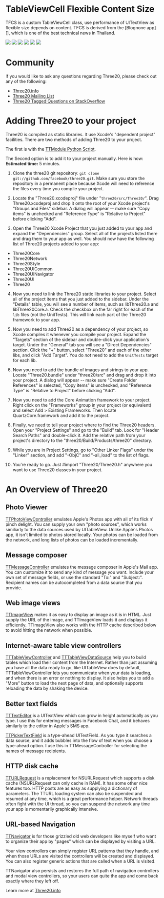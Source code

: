 TableViewCell Flexible Content Size
=======

TFCS is a custom TableViewCell class, use performance of UITextView as flexible size depends on content. TFCS is derived from the
[Blognone app][], which is one of the best technical news in Thailand.

[![](http://farm6.static.flickr.com/5141/5588342334_0ef1101486_m.jpg)](http://farm6.static.flickr.com/5141/5588342334_0ef1101486_m.jpg)
[![](http://farm4.static.flickr.com/3432/3378117315_846547cfba_m.jpg)](http://farm4.static.flickr.com/3432/3378117315_3bf905bdb6_o.jpg) 
[![](http://farm4.static.flickr.com/3462/3378171111_ec1208541d_m.jpg)](http://farm4.static.flickr.com/3462/3378171111_666173111d_o.jpg)
[![](http://farm4.static.flickr.com/3646/3378998444_d0534d337f_m.jpg)](http://farm4.static.flickr.com/3646/3378998444_8d3b1eeef8_o.jpg)
[![](http://farm4.static.flickr.com/3552/3378940896_7b23cca98e_m.jpg)](http://farm4.static.flickr.com/3552/3378940896_8ccb5ea1c8_o.jpg)
[![](http://farm4.static.flickr.com/3382/3425636810_483f1b65a6_m.jpg)](http://farm4.static.flickr.com/3382/3425636810_b0a578bb22_o.jpg)

Community
=========

If you would like to ask any questions regarding Three20, please check out any of the following:

* [Three20.info][]
* [Three20 Mailing List][]
* [Three20 Tagged Questions on StackOverflow][]

Adding Three20 to your project
==============================

Three20 is compiled as static libraries. It use Xcode's "dependent project" facilities.
There are two methods of adding Three20 to your project.

The first is with the [TTModule Python Script][].

The Second option is to add it to your project manually.  Here is how:  
**Estimated time:** 5 minutes.

1. Clone the three20 git repository: `git clone git://github.com/facebook/three20.git`.  Make sure 
you store the repository in a permanent place because Xcode will need to reference the files
every time you compile your project.

2. Locate the "Three20.xcodeproj" file under "`three20/src/Three20/`". Drag Three20.xcodeproj and
drop it onto the root of your Xcode project's "Groups and Files"  sidebar.  A dialog will
appear -- make sure "Copy items" is unchecked and "Reference Type" is "Relative to Project"
before clicking "Add".    

3. Open the Three20 Xcode Project that you just added to your app and expand the "Dependencies"
group. Select all of the projects listed there and drag them to your app as well. You should
now have the following list of Three20 projects added to your app:
* Three20Core
* Three20Network
* Three20Style
* Three20UICommon
* Three20UINavigator
* Three20UI
* Three20

4. Now you need to link the Three20 static libraries to your project.  Select all of the
project items that you just added to the sidebar.  Under the "Details" table, you will see
a number of items, such as libThree20.a and libThree20Core.a.  Check the checkbox on the
far right for each of the `lib` files (not the UnitTests). This will link each part of the
Three20 framework to your app.

5. Now you need to add Three20 as a dependency of your project, so Xcode compiles it whenever
you compile your project.  Expand the "Targets" section of the sidebar and double-click your
application's target.  Under the "General" tab you will see a "Direct Dependencies" section. 
Click the "+" button, select "Three20" and each of the other libs, and click "Add Target".
You do *not* need to add the `UnitTests` target for each lib.

6. Now you need to add the bundle of images and strings to your app.  Locate "Three20.bundle" under
"three20/src" and drag and drop it into your project.  A dialog will appear -- make sure 
"Create Folder References" is selected,  "Copy items" is unchecked, and "Reference Type" is 
"Relative to Project" before clicking "Add".

7. Now you need to add the Core Animation framework to your project.  Right click on the
"Frameworks" group in your project (or equivalent) and select Add > Existing Frameworks. 
Then locate QuartzCore.framework and add it to the project.

8. Finally, we need to tell your project where to find the Three20 headers.  Open your
"Project Settings" and go to the "Build" tab. Look for "Header Search Paths" and double-click
it.  Add the relative path from your project's directory to the
"three20/Build/Products/three20" directory.

9. While you are in Project Settings, go to "Other Linker Flags" under the "Linker" section, and
add "-ObjC" and "-all_load" to the list of flags.

10. You're ready to go.  Just #import "Three20/Three20.h" anywhere you want to use Three20 classes
in your project.

An Overview of Three20
======================

Photo Viewer
------------

[TTPhotoViewController][] emulates Apple's Photos app with all of its flick n' pinch delight.
You can supply your own "photo sources", which works similiarly to the data sources used by
UITableView.  Unlike Apple's Photos app, it isn't limited to photos stored locally.  Your
photos can be loaded from the network, and long lists of photos can be loaded incrementally.

Message composer
----------------

[TTMessageController][] emulates the message composer in Apple's Mail app.  You can customize it
to send any kind of message you want. Include your own set of message fields, or use the
standard "To:" and "Subject:".  Recipient names can be autocompleted from a data source that
you provide.

Web image views
-----------------------

[TTImageView][] makes it as easy to display an image as it is in HTML.  Just supply the URL
of the image, and TTImageView loads it and displays it efficiently.  TTImageView also works
with the HTTP cache described below to avoid hitting the network when possible.

Internet-aware table view controllers
---------------------------------------

[TTTableViewController][] and [TTTableViewDataSource][] help you to build tables which load
their content from the Internet.  Rather than just assuming you have all the data ready to go,
like UITableView does by default, TTTableViewController lets you communicate when your data is
loading, and when there is an error or nothing to display.  It also helps you to add a "More"
button to load the next page of data, and optionally supports reloading the data by shaking the
device.

Better text fields
------------------

[TTTextEditor][] is a UITextView which can grow in height automatically as you type.  I use
this for entering messages in Facebook Chat, and it behaves similarly to the editor in Apple's
SMS app.

[TTPickerTextField][] is a type-ahead UITextField.  As you type it searches a data source, and
it adds bubbles into the flow of text when you choose a type-ahead option.  I use this in
TTMessageController for selecting the names of message recipients.

HTTP disk cache
--------------

[TTURLRequest][] is a replacement for NSURLRequest which supports a disk cache (NSURLRequest
can only cache in RAM).  It has some other nice features too.  HTTP posts are as easy as
supplying a dictionary of parameters.  The TTURL loading system can also be suspended and
resumed at any time, which is a great performance helper.  Network threads often fight with
the UI thread, so you can suspend the network any time your app is momentarily graphically
intensive.

URL-based Navigation
--------------------

[TTNavigator][] is for those grizzled old web developers like myself who want to
organize their app by "pages" which can be displayed by visiting a URL.

Your view controllers can simply register URL patterns that they handle, and when those URLs
are visited the controllers will be created and displayed.  You can also register generic
actions that are called when a URL is visited.

TTNavigator also persists and restores the full path of navigation controllers and modal
view controllers, so your users can quite the app and come back exactly where they left off.

Learn more at [Three20.info][]

[Facebook iPhone app]: http://phobos.apple.com/WebObjects/MZStore.woa/wa/viewSoftware?id=284882215&mt=8
[Three20.info]: http://Three20.info
[Three20 Mailing List]: http://groups.google.com/group/three20/
[Three20 Tagged Questions on StackOverflow]: http://stackoverflow.com/questions/tagged/three20
[TTPhotoViewController]: http://github.com/facebook/three20/blob/master/src/Three20UI/Headers/TTPhotoViewController.h
[TTMessageController]: http://github.com/facebook/three20/blob/master/src/Three20UI/Headers/TTMessageController.h
[TTImageView]: http://github.com/facebook/three20/blob/master/src/Three20UI/Headers/TTImageView.h
[TTTableViewController]: http://github.com/facebook/three20/blob/master/src/Three20UI/Headers/TTTableViewController.h
[TTTableViewDataSource]: http://github.com/facebook/three20/blob/master/src/Three20UI/Headers/TTTableViewDataSource.h
[TTURLRequest]: http://github.com/facebook/three20/blob/master/src/Three20Network/Headers/TTURLRequest.h
[TTTextEditor]: http://github.com/facebook/three20/blob/master/src/Three20UI/Headers/TTTextEditor.h
[TTPickerTextField]: http://github.com/facebook/three20/blob/master/src/Three20UI/Headers/TTPickerTextField.h
[TTNavigator]: http://github.com/facebook/three20/blob/master/src/Three20UI/Headers/TTNavigator.h
[TTModule Python Script]: http://three20.info/article/2010-10-06-Adding-Three20-To-Your-Project
